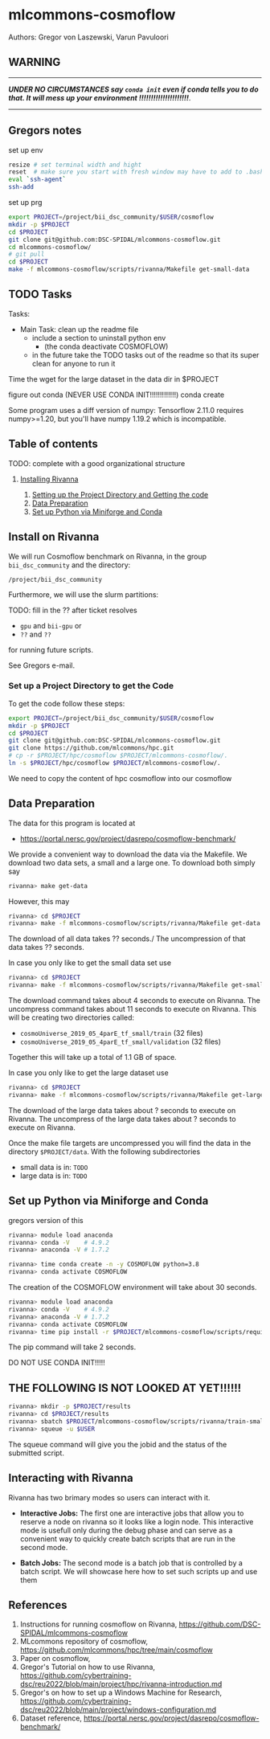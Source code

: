 # mlcommons-cosmoflow

Authors:
Gregor von Laszewski, Varun Pavuloori


## WARNING

---

***UNDER NO CIRCUMSTANCES 
say `conda init` even
if conda tells you to do that. 
It will mess up your environment !!!!!!!!!!!!!!!!!!!!!***. 

---

## Gregors notes

set up env

```bash
resize # set terminal width and hight
reset  # make sure you start with fresh window may have to add to .bashrc
eval `ssh-agent`
ssh-add
```

set up prg

```bash
export PROJECT=/project/bii_dsc_community/$USER/cosmoflow
mkdir -p $PROJECT
cd $PROJECT
git clone git@github.com:DSC-SPIDAL/mlcommons-cosmoflow.git
cd mlcommons-cosmoflow/
# git pull
cd $PROJECT
make -f mlcommons-cosmoflow/scripts/rivanna/Makefile get-small-data
```



## TODO Tasks


Tasks:

* Main Task: clean up the readme file
  * include a section to uninstall python env
    * (the conda deactivate COSMOFLOW)
  * in the future take the TODO tasks out of the readme so that its super clean for anyone to run it

Time the wget for the large dataset in the data dir in $PROJECT

figure out conda (NEVER USE CONDA INIT!!!!!!!!!!!!!)
  conda create

Some program uses a diff version of numpy: Tensorflow 2.11.0 
requires numpy>=1.20, but you'll have numpy 1.19.2 which is incompatible.

## Table of contents

TODO: complete with a good organizational structure

1. [Installing Rivanna](#install-on-rivanna)

   1. [Setting up the Project Directory and Getting the code](#set-up-a-project-directory-to-get-the-code)
   2. [Data Preparation](#data-preparation)
   3. [Set up Python via Miniforge and Conda](#set-up-python-via-miniforge-and-conca)


## Install on Rivanna

We will run Cosmoflow benchmark on Rivanna, in the group `bii_dsc_community` and the directory:

```/project/bii_dsc_community```

Furthermore, we will use the slurm partitions:

TODO: fill in the ?? after ticket resolves

 * `gpu` and `bii-gpu` or 
 * `??` and `??`
 
 for running future scripts.

See Gregors e-mail.

### Set up a Project Directory to get the Code

To get the code follow these steps:

```bash
export PROJECT=/project/bii_dsc_community/$USER/cosmoflow
mkdir -p $PROJECT
cd $PROJECT
git clone git@github.com:DSC-SPIDAL/mlcommons-cosmoflow.git  
git clone https://github.com/mlcommons/hpc.git
# cp -r $PROJECT/hpc/cosmoflow $PROJECT/mlcommons-cosmoflow/.
ln -s $PROJECT/hpc/cosmoflow $PROJECT/mlcommons-cosmoflow/.
```

We need to copy the content of hpc cosmoflow into our cosmoflow


## Data Preparation

The data for this program is located at 

* <https://portal.nersc.gov/project/dasrepo/cosmoflow-benchmark/>

We provide a convenient way to download the data via the Makefile. 
We download two data sets, a small and a large one. To download both simply 
say 

```bash
rivanna> make get-data
```

However, this may 

```bash
rivanna> cd $PROJECT
rivanna> make -f mlcommons-cosmoflow/scripts/rivanna/Makefile get-data
```

The download of all data takes ?? seconds./
The uncompression of that data takes ?? seconds.

In case you only like to get the small data set use

```bash
rivanna> cd $PROJECT
rivanna> make -f mlcommons-cosmoflow/scripts/rivanna/Makefile get-small-data
```

The download command takes about 4 seconds to execute on Rivanna.
The uncompress command takes about 11 seconds to execute on Rivanna.
This will be creating two directories called:

* `cosmoUniverse_2019_05_4parE_tf_small/train` (32 files)
* `cosmoUniverse_2019_05_4parE_tf_small/validation` (32 files)

Together this will take up a total of 1.1 GB of space.


In case you only like to get the large dataset use

```bash
rivanna> cd $PROJECT
rivanna> make -f mlcommons-cosmoflow/scripts/rivanna/Makefile get-large-data
```

The download of the large data takes about ? seconds to execute on Rivanna.
The uncompress of the large data takes about ? seconds to execute on Rivanna.

Once the make file targets are uncompressed you will find the data in the directory 
`$PROJECT/data`. With the following subdirectories

* small data is in: `TODO`
* large data is in: `TODO`



## Set up Python via Miniforge and Conda

gregors version of this

```bash
rivanna> module load anaconda
rivanna> conda -V    # 4.9.2
rivanna> anaconda -V # 1.7.2
```

```bash
rivanna> time conda create -n -y COSMOFLOW python=3.8
rivanna> conda activate COSMOFLOW
```

The creation of the COSMOFLOW environment will take about 30 seconds.

```bash
rivanna> module load anaconda
rivanna> conda -V    # 4.9.2
rivanna> anaconda -V # 1.7.2
rivanna> conda activate COSMOFLOW
rivanna> time pip install -r $PROJECT/mlcommons-cosmoflow/scripts/requirements.txt
```

The pip command will take 2 seconds. 

DO NOT USE CONDA INIT!!!!!


## THE FOLLOWING IS NOT LOOKED AT YET!!!!!!

```bash
rivanna> mkdir -p $PROJECT/results
rivanna> cd $PROJECT/results
rivanna> sbatch $PROJECT/mlcommons-cosmoflow/scripts/rivanna/train-small.slurm
rivanna> squeue -u $USER
```

The squeue command will give you the jobid and the status of the submitted script.


## Interacting with Rivanna

Rivanna has two brimary modes so users can interact with it. 

* **Interactive Jobs:** The first one are interactive jobs that allow you to 
  reserve a node on rivanna so it looks like a login node. This interactive mode is
  usefull only during the debug phase and can serve as a convenient way to quickly create 
  batch scripts that are run in the second mode.

*  **Batch Jobs:** The second mode is a batch job that is controlled by a batch script. 
   We will showcase here how to set such scripts up and use them 


## References


1. Instructions for running cosmoflow on Rivanna, <https://github.com/DSC-SPIDAL/mlcommons-cosmoflow>
2. MLcommons repository of cosmoflow, <https://github.com/mlcommons/hpc/tree/main/cosmoflow>
3. Paper on cosmoflow, <TBD>
4. Gregor's Tutorial on how to use Rivanna, <https://github.com/cybertraining-dsc/reu2022/blob/main/project/hpc/rivanna-introduction.md>
5. Gregor's on how to set up a Windows Machine for Research, <https://github.com/cybertraining-dsc/reu2022/blob/main/project/windows-configuration.md>
6. Dataset reference, <https://portal.nersc.gov/project/dasrepo/cosmoflow-benchmark/>
